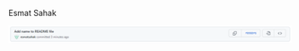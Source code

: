 Esmat Sahak

![alt text](https://github.com/esmatsahak/ECE444-F2022-Lab1/blob/main/images/Activity1.PNG)